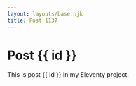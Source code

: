 ```yaml
---
layout: layouts/base.njk
title: Post 1137
---
```


# Post {{ id }}

This is post {{ id }} in my Eleventy project.
